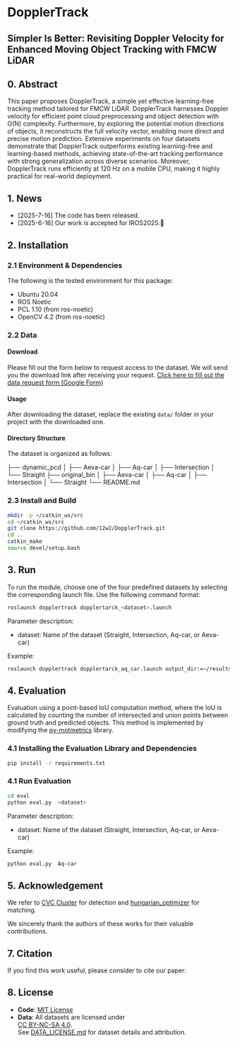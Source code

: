 # DopplerTrack

## Simpler Is Better: Revisiting Doppler Velocity for Enhanced Moving Object Tracking with FMCW LiDAR

## 0. Abstract
This paper proposes DopplerTrack, a simple yet effective learning-free tracking method tailored for FMCW LiDAR. DopplerTrack harnesses Doppler velocity for efficient point cloud preprocessing and object detection with O(N) complexity. Furthermore, by exploring the potential motion directions of objects, it reconstructs the full velocity vector, enabling more direct and precise motion prediction. Extensive experiments on four datasets demonstrate that DopplerTrack outperforms existing learning-free and learning-based methods, achieving state-of-the-art tracking performance with strong generalization across diverse scenarios. Moreover, DopplerTrack runs efficiently at 120 Hz on a mobile CPU, making it highly practical for real-world deployment. 

## 1. News
- [2025-7-16] The code has been released.
- [2025-6-16] Our work is accepted for IROS2025.🎉

## 2. Installation

### 2.1 Environment & Dependencies

The following is the tested environment for this package:

- Ubuntu 20.04
- ROS Noetic
- PCL 1.10 (from ros-noetic)
- OpenCV 4.2 (from ros-noetic)

### 2.2 Data 
#### Download
Please fill out the form below to request access to the dataset. We will send you the download link after receiving your request.
[Click here to fill out the data request form (Google Form)](https://docs.google.com/forms/d/e/1FAIpQLSc2T57lVPA2QQ2BXVziZfxVbae0rwpnx1lm-ydJEMg_J5TYSQ/viewform?usp=dialog)

#### Usage
After downloading the dataset, replace the existing `data/` folder in your project with the downloaded one.

#### Directory Structure
The dataset is organized as follows:

├── dynamic_pcd
│   ├── Aeva-car
│   ├── Aq-car
│   ├── Intersection
│   └── Straight
├── original_bin
│   ├── Aeva-car
│   ├── Aq-car
│   ├── Intersection
│   └── Straight
└── README.md

### 2.3 Install and Build

```bash
mkdir -p ~/catkin_ws/src
cd ~/catkin_ws/src
git clone https://github.com/12w2/DopplerTrack.git
cd ..
catkin_make
source devel/setup.bash
```

## 3. Run
To run the module, choose one of the four predefined datasets by selecting the corresponding launch file. Use the following command format:


```bash
roslaunch dopplertrack dopplertarck_<dataset>.launch 
```

Parameter description:
- dataset: Name of the dataset (Straight, Intersection, Aq-car, or Aeva-car)


Example:
```bash
roslaunch dopplertrack dopplertarck_aq_car.launch output_dir:=~/results/label_straight data_path:=~/dataset/Straight
```


## 4. Evaluation

Evaluation using a point-based IoU computation method,  where the IoU is calculated by counting the number of intersected and union points between ground truth and predicted objects.  This method is implemented by modifying the [py-motmetrics](https://github.com/cheind/py-motmetrics) library.

### 4.1 Installing the Evaluation Library and Dependencies
```bash
pip install -r requirements.txt
```

### 4.1 Run Evaluation
```bash
cd eval
python eval.py  <dataset>
```
Parameter description:
- dataset: Name of the dataset (Straight, Intersection, Aq-car, or Aeva-car)

Example:
```bash
python eval.py  Aq-car
```

## 5. Acknowledgement

We  refer to [CVC Cluster](https://github.com/wangx1996/Lidar-Segementation) for detection and [hungarian_optimizer](https://github.com/RocShi/hungarian_optimizer) for matching.

We sincerely thank the authors of these works for their valuable contributions.
## 7. Citation

If you find this work useful, please consider to cite our paper:

## 8. License

- **Code**: [MIT License](./LICENSE)
- **Data**: All datasets are licensed under  
  [CC BY-NC-SA 4.0](https://creativecommons.org/licenses/by-nc-sa/4.0/).  
  See [DATA_LICENSE.md](./DATA_LICENSE.md) for dataset details and attribution.
